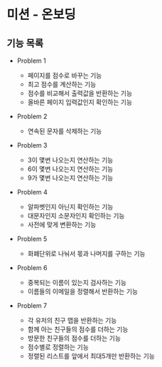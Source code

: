# 미션 - 온보딩

## 기능 목록
- Problem 1
  - 페이지를 점수로 바꾸는 기능
  - 최고 점수를 계산하는 기능
  - 점수를 비교해서 출력값을 반환하는 기능
  - 올바른 페이지 입력값인지 확인하는 기능

- Problem 2
  - 연속된 문자를 삭제하는 기능

- Problem 3
  - 3이 몇번 나오는지 연산하는 기능
  - 6이 몇번 나오는지 연산하는 기능
  - 9가 몇번 나오는지 연산하는 기능

- Problem 4
  - 알파벳인지 아닌지 확인하는 기능
  - 대문자인지 소문자인지 확인하는 기능
  - 사전에 맞게 변환하는 기능
  
- Problem 5
  - 화폐단위로 나눠서 몫과 나머지를 구하는 기능

- Problem 6
  - 중복되는 이름이 있는지 검사하는 기능
  - 이름들의 이메일을 정렬해서 반환하는 기능 

- Problem 7
  - 각 유저의 친구 맵을 반환하는 기능
  - 함께 아는 친구들의 점수를 더하는 기능
  - 방문한 친구들의 점수를 더하는 기능
  - 점수별로 정렬하는 기능
  - 정렬된 리스트를 앞에서 최대5개만 반환하는 기능
     